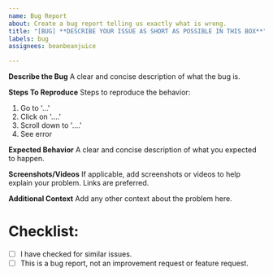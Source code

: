 ```yaml
---
name: Bug Report
about: Create a bug report telling us exactly what is wrong.
title: "[BUG] **DESCRIBE YOUR ISSUE AS SHORT AS POSSIBLE IN THIS BOX**"
labels: bug
assignees: beanbeanjuice

---
```


**__Describe the Bug__**
A clear and concise description of what the bug is.

**__Steps To Reproduce__**
Steps to reproduce the behavior:
1. Go to '...'
2. Click on '....'
3. Scroll down to '....'
4. See error

**__Expected Behavior__**
A clear and concise description of what you expected to happen.

**__Screenshots/Videos__**
If applicable, add screenshots or videos to help explain your problem. Links are preferred.

**__Additional Context__**
Add any other context about the problem here.

# Checklist:

- [ ] I have checked for similar issues.
- [ ] This is a bug report, not an improvement request or feature request.